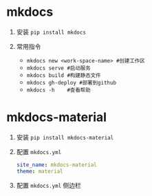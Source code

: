 # mkdocs

1. 安装 `pip install mkdocs`
2. 常用指令

    + `mkdocs new <work-space-name> #创建工作区`
    + `mkdocs serve #启动服务`
    + `mkdocs build #构建静态文件`
    + `mkdocs gh-deploy #部署到github`
    + `mkdocs -h    #查看帮助`

# mkdocs-material

1. 安装 `pip install mkdocs-material`
2. 配置 `mkdocs.yml`

    ```yml
    site_name: mkdocs-material
    theme: material
    ```

3. 配置 `mkdocs.yml` 侧边栏


